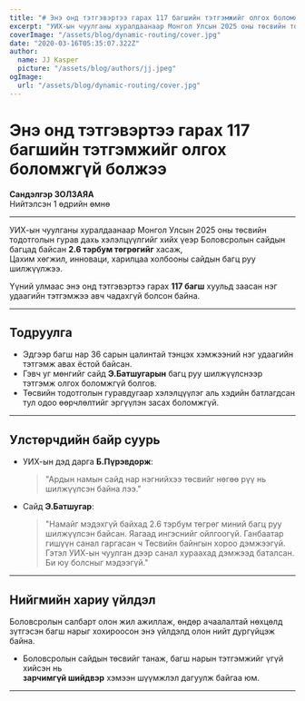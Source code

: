 ```yaml
---
title: "# Энэ онд тэтгэвэртээ гарах 117 багшийн тэтгэмжийг олгох боломжгүй болжээ"
excerpt: "УИХ-ын чуулганы хуралдаанаар Монгол Улсын 2025 оны төсвийн тодотголын гурав дахь хэлэлцүүлгийг хийх үеэр Боловсролын сайдын багцад байсан **2.6 тэрбум төгрөгийг** хасаж,  "
coverImage: "/assets/blog/dynamic-routing/cover.jpg"
date: "2020-03-16T05:35:07.322Z"
author:
  name: JJ Kasper
  picture: "/assets/blog/authors/jj.jpeg"
ogImage:
  url: "/assets/blog/dynamic-routing/cover.jpg"
---
```

# Энэ онд тэтгэвэртээ гарах 117 багшийн тэтгэмжийг олгох боломжгүй болжээ

**Сандэлгэр ЗОЛЗАЯА**  
Нийтэлсэн 1 өдрийн өмнө

---

УИХ-ын чуулганы хуралдаанаар Монгол Улсын 2025 оны төсвийн тодотголын гурав дахь хэлэлцүүлгийг хийх үеэр Боловсролын сайдын багцад байсан **2.6 тэрбум төгрөгийг** хасаж,  
Цахим хөгжил, инноваци, харилцаа холбооны сайдын багц руу шилжүүлжээ.

Үүний улмаас энэ онд тэтгэвэртээ гарах **117 багш** хуульд заасан нэг удаагийн тэтгэмжээ авч чадахгүй болсон байна.

---

## Тодруулга

- Эдгээр багш нар 36 сарын цалинтай тэнцэх хэмжээний нэг удаагийн тэтгэмж авах ёстой байсан.
- Гэвч уг мөнгийг сайд **Э.Батшугарын** багц руу шилжүүлснээр тэтгэмж олгох боломжгүй болгов.
- Төсвийн тодотголын гуравдугаар хэлэлцүүлэг аль хэдийн батлагдсан тул одоо өөрчлөлтийг эргүүлэн засах боломжгүй.

---

## Улстөрчдийн байр суурь

- УИХ-ын дэд дарга **Б.Пүрэвдорж**:  
  > "Ардын намын сайд нар нэгнийхээ төсвийг нөгөө рүү нь шилжүүлсэн байна лээ."

- Сайд **Э.Батшугар**:  
  > "Намайг мэдэхгүй байхад 2.6 тэрбум төгрөг миний багц руу шилжүүлсэн байсан. Яагаад ингэснийг ойлгоогүй. Ганбаатар гишүүн санал гаргасан ч Төсвийн байнгын хороо дэмжээгүй. Гэтэл УИХ-ын чуулган дээр санал хураахад дэмжээд баталсан. Би юу болсныг мэдээгүй."

---

## Нийгмийн хариу үйлдэл

Боловсролын салбарт олон жил ажиллаж, өндөр ачаалалтай нөхцөлд зүтгэсэн багш нарыг хохироосон энэ үйлдэлд олон нийт дургүйцэж байна.

- Боловсролын сайдын төсвийг танаж, багш нарын тэтгэмжийг үгүй хийсэн нь  
**зарчимгүй шийдвэр** хэмээн шүүмжлэл дагуулж байгаа юм.

---
